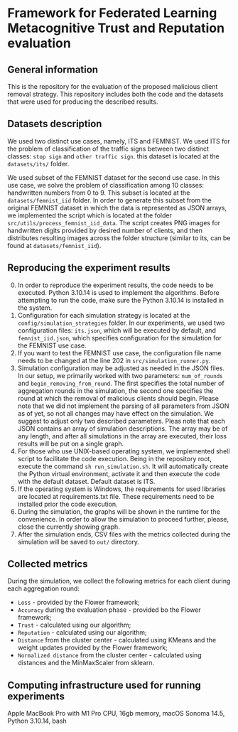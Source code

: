# Framework for Federated Learning Metacognitive Trust and Reputation evaluation 

## General information

This is the repository for the evaluation of the proposed malicious client removal strategy. This repository includes both the 
code and the datasets that were used for producing the described results. 

## Datasets description

We used two distinct use cases, namely, ITS and FEMNIST. We used ITS for the problem of classification of the 
traffic signs between two distinct classes: `stop sign` and `other traffic sign`. this dataset is located at the 
`datasets/its/` folder. 

We used subset of the FEMNIST dataset for the second use case. In this use case, we solve the problem of classification 
among 10 classes: handwritten numbers from 0 to 9. This subset is located at the `datasets/femnist_iid` folder. In order 
to generate this subset from the original FEMNIST dataset in which the data is represented as JSON arrays, 
we implemented the script which is located at the folder `src/utils/process_femnist_iid_data`. The script 
creates PNG images for handwritten digits provided by desired number of clients, and then distributes resulting images 
across the folder structure (similar to its, can be found at `datasets/femnist_iid`).

## Reproducing the experiment results

0. In order to reproduce the experiment results, the code needs to be executed. Python 3.10.14 is used to implement the algorithms. Before attempting to run the code, make sure the Python 3.10.14 is installed in the system.
1. Configuration for each simulation strategy is located at the `config/simulation_strategies` folder. In our experiments, we used two configuration files: `its.json`, which will be executed by default, and `femnist_iid.json`, which specifies configuration for the simulation for the FEMNIST use case.
2. If you want to test the FEMNIST use case, the configuration file name needs to be changed at the line 202 in `src/simulation_runner.py`. 
3. Simulation configuration may be adjusted as needed in the JSON files. In our setup, we primarily worked with two parameters: `num_of_rounds` and `begin_removing_from_round`. The first specifies the total number of aggregation rounds in the simulation, the second one specifies the round at which the removal of malicious clients should begin. Please note that we did not implement the parsing of all parameters from JSON as of yet, so not all changes may have effect on the simulation. We suggest to adjust only two described parameters. Pleas note that each JSON contains an array of simulation descriptions. The array may be of any length, and after all simulations in the array are executed, their loss results will be put on a single graph.
4. For those who use UNIX-based operating system, we implemented shell script to facilitate the code execution. Being in the repository root, execute the command `sh run_simulation.sh`. It will automatically create the Python virtual environment, activate it and then execute the code with the default dataset. Default dataset is ITS.
5. If the operating system is Windows, the requirements for used libraries are located at requirements.txt file. These requirements need to be installed prior the code execution.
6. During the simulation, the graphs will be shown in the runtime for the convenience. In order to allow the simulation to proceed further, please, close the currently showing graph.
5. After the simulation ends, CSV files with the metrics collected during the simulation will be saved to `out/` directory.

## Collected metrics

During the simulation, we collect the following metrics for each client during each aggregation round: 
* `Loss` - provided by the Flower framework;
* `Accuracy` during the evaluation phase - provided bo the Flower framework;
* `Trust` - calculated using our algorithm;
* `Reputation` - calculated using our algorithm;
* `Distance` from the cluster center - calculated using KMeans and the weight updates provided by the Flower framework;
* `Normalized distance` from the cluster center - calculated using distances and the MinMaxScaler from sklearn.

## Computing infrastructure used for running experiments

Apple MacBook Pro with M1 Pro CPU, 16gb memory, macOS Sonoma 14.5, Python 3.10.14, bash
